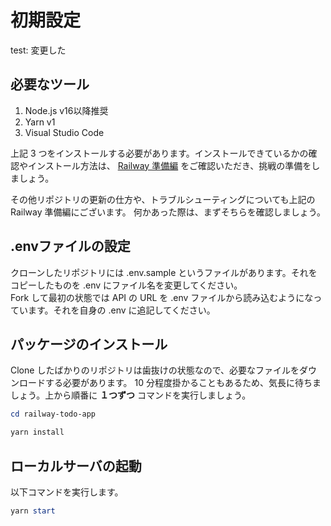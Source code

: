 # 初期設定
test: 変更した
## 必要なツール

1. Node.js v16以降推奨
2. Yarn v1
3. Visual Studio Code

上記 3 つをインストールする必要があります。インストールできているかの確認やインストール方法は、
[Railway 準備編](https://www.notion.so/techbowl/Railway-ceba695d5014460e9733c2a46318cdec) をご確認いただき、挑戦の準備をしましょう。

その他リポジトリの更新の仕方や、トラブルシューティングについても上記の Railway 準備編にございます。
何かあった際は、まずそちらを確認しましょう。

## .envファイルの設定

クローンしたリポジトリには .env.sample というファイルがあります。それをコピーしたものを .env にファイル名を変更してください。  
Fork して最初の状態では API の URL を .env ファイルから読み込むようになっています。それを自身の .env に追記してください。

## パッケージのインストール

Clone したばかりのリポジトリは歯抜けの状態なので、必要なファイルをダウンロードする必要があります。 10 分程度掛かることもあるため、気長に待ちましょう。上から順番に **１つずつ** コマンドを実行しましょう。

```powershell
cd railway-todo-app

yarn install
```

## ローカルサーバの起動

以下コマンドを実行します。

```powershell
yarn start
```
